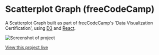 # Scatterplot Graph (freeCodeCamp)
A Scatterplot Graph built as part of [freeCodeCamp](https://www.freecodecamp.com)'s 'Data Visualization Certification', using [D3](https://github.com/d3/d3) and [React](https://github.com/facebook/react).

![Screenshot of project](https://danielbaars.github.io/fcc-scatterplot-graph/screenshot.png)

[View this project live](https://danielbaars.github.io/fcc-scatterplot-graph)
